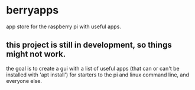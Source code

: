 # berryapps
app store for the raspberry pi with useful apps.

## this project is still in development, so things might not work.

the goal is to create a gui with a list of useful apps (that can or can't be installed with 'apt install') for starters to 
the pi and linux command line, and everyone else.
